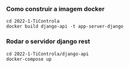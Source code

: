 ### Como construir a imagem docker
```
cd 2022-1-TiControla
docker build django-api -t app-server-django
```

### Rodar o servidor django rest
```
cd 2022-1-TiControla/django-api
docker-compose up
```

